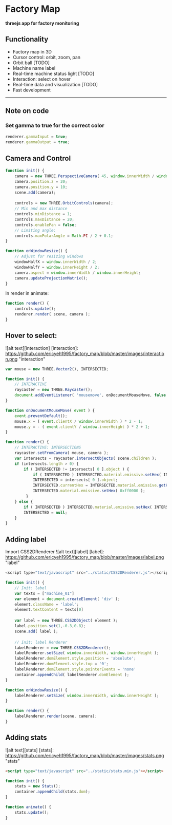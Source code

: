# Factory Map
**threejs app for factory monitoring**

## Functionality
* Factory map in 3D
* Cursor control: orbit, zoom, pan
* Orbit ball [TODO]
* Machine name label
* Real-time machine status light [TODO]
* Interaction: select on hover
* Real-time data and visualization [TODO]
* Fast development
---
## Note on code
### Set gamma to true for the correct color
```javascript
renderer.gammaInput = true;
renderer.gammaOutput = true;
```
## Camera and Control

```javascript
function init() {
    camera = new THREE.PerspectiveCamera( 45, window.innerWidth / window.innerHeight, 1, 2000 );
    camera.position.z = 20;
    camera.position.y = 10;
    scene.add(camera);
    
    controls = new THREE.OrbitControls(camera);
    // Min and max distance
    controls.minDistance = 1;
    controls.maxDistance = 20;
    controls.enablePan = false;
    // Limiting angle:
    controls.maxPolarAngle = Math.PI / 2 + 0.1;
}
```
```javascript
function onWindowResize() {
    // Adjust for resizing windows
    windowHalfX = window.innerWidth / 2;
    windowHalfY = window.innerHeight / 2;
    camera.aspect = window.innerWidth / window.innerHeight;
    camera.updateProjectionMatrix();
}
```
In render in animate:
```javascript
function render() {
    controls.update();
    renderer.render( scene, camera );
}
```

## Hover to select:
![alt text][interaction]
[interaction]: https://github.com/ericyeh1995/factory_map/blob/master/images/interaction.png "interaction"

```javascript
var mouse = new THREE.Vector2(), INTERSECTED;
```
```javascript
function init() {
    // INTERACTIVE
    raycaster = new THREE.Raycaster();
    document.addEventListener( 'mousemove', onDocumentMouseMove, false );
}
```
```javascript
function onDocumentMouseMove( event ) {
    event.preventDefault();
    mouse.x = ( event.clientX / window.innerWidth ) * 2 - 1;
    mouse.y = - ( event.clientY / window.innerHeight ) * 2 + 1;
}
```
```javascript
function render() {
    // INTERACTIVE: INTERSECTIONS
    raycaster.setFromCamera( mouse, camera );
    var intersects = raycaster.intersectObjects( scene.children );
    if (intersects.length > 0) {
        if ( INTERSECTED != intersects[ 0 ].object ) {
            if ( INTERSECTED ) INTERSECTED.material.emissive.setHex( INTERSECTED.currentHex );
            INTERSECTED = intersects[ 0 ].object;
            INTERSECTED.currentHex = INTERSECTED.material.emissive.getHex();
            INTERSECTED.material.emissive.setHex( 0xff0000 );
		 }
    } else {
        if ( INTERSECTED ) INTERSECTED.material.emissive.setHex( INTERSECTED.currentHex );
        INTERSECTED = null;
    }
}
```
## Adding label
Import CSS2DRenderer
![alt text][label]
[label]: https://github.com/ericyeh1995/factory_map/blob/master/images/label.png "label"
```javascript
<script type="text/javascript" src="../static/CSS2DRenderer.js"></script>
```
```javascript
function init() {
    // Init: label
    var texts = ["machine_01"]
    var element = document.createElement( 'div' );
    element.className = 'label';
    element.textContent = texts[0]

    var label = new THREE.CSS2DObject( element );
    label.position.set(1,-0.3,0.8);
    scene.add( label );
    
    // Init: label Renderer
    labelRenderer = new THREE.CSS2DRenderer();
    labelRenderer.setSize( window.innerWidth, window.innerHeight );
    labelRenderer.domElement.style.position = 'absolute';
    labelRenderer.domElement.style.top = '0';
    labelRenderer.domElement.style.pointerEvents = 'none'
    container.appendChild( labelRenderer.domElement );
}
```
```javascript
function onWindowResize() {
    labelRenderer.setSize( window.innerWidth, window.innerHeight );
}
```
```javascript
function render() {
    labelRenderer.render(scene, camera);
}
```
## Adding stats
![alt text][stats]
[stats]: https://github.com/ericyeh1995/factory_map/blob/master/images/stats.png "stats"
```html
<script type="text/javascript" src="../static/stats.min.js"></script>
```
```javascript
function init() {
    stats = new Stats();
    container.appendChild(stats.dom);
}
```
```javascript
function animate() {
    stats.update();
}
```



